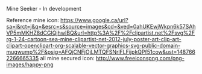 Mine Seeker - In development

Reference
mine icon:
https://www.google.ca/url?sa=i&rct=j&q=&esrc=s&source=images&cd=&ved=0ahUKEwjWkpn6k57SAhVP5mMKHZ8dCGIQjhwIBQ&url=http%3A%2F%2Fclipartist.net%2Fsvg%2Frg-1-24-cartoon-sea-mine-clipartist-net-2012-july-poster-art-clip-art-clipart-openclipart-org-scalable-vector-graphics-svg-public-domain-mugwump%2F&psig=AFQjCNFjOjLMTQFSNrlFLFijpkQPf51cow&ust=1487662266665335
all mine secured icon:
http://www.freeiconspng.com/png-images/happy-png